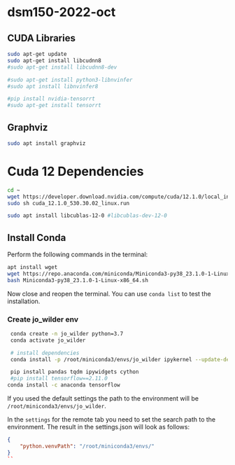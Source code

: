 # dsm150-2022-oct

## CUDA Libraries

```bash
sudo apt-get update
sudo apt-get install libcudnn8
#sudo apt-get install libcudnn8-dev

#sudo apt-get install python3-libnvinfer
#sudo apt install libnvinfer8

#pip install nvidia-tensorrt
#sudo apt-get install tensorrt
```

## Graphviz

```bash
sudo apt install graphviz
```

# Cuda 12 Dependencies

```bash
cd ~
wget https://developer.download.nvidia.com/compute/cuda/12.1.0/local_installers/cuda_12.1.0_530.30.02_linux.run
sudo sh cuda_12.1.0_530.30.02_linux.run
```

```bash
sudo apt install libcublas-12-0 #libcublas-dev-12-0
```

## Install Conda

Perform the following commands in the terminal:

```bash
apt install wget
wget https://repo.anaconda.com/miniconda/Miniconda3-py38_23.1.0-1-Linux-x86_64.sh
bash Miniconda3-py38_23.1.0-1-Linux-x86_64.sh
```

Now close and reopen the terminal. You can use `conda list` to test the installation.

### Create jo_wilder env

```bash
 conda create -n jo_wilder python=3.7
 conda activate jo_wilder

 # install dependencies
 conda install -p /root/miniconda3/envs/jo_wilder ipykernel --update-deps --force-reinstall

 pip install pandas tqdm ipywidgets cython
 #pip install tensorflow==2.11.0
conda install -c anaconda tensorflow
```

If you used the default settings the path to the environment will be `/root/miniconda3/envs/jo_wilder`.

In the `settings` for the remote tab you need to set the search path to the environment.
The result in the settings.json will look as follows:

```json
{
    "python.venvPath": "/root/miniconda3/envs/"
}
``
